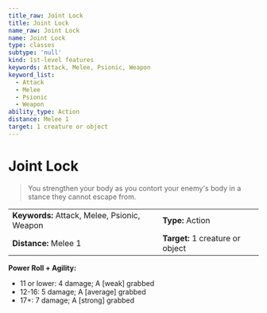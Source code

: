 ```yaml
---
title_raw: Joint Lock
title: Joint Lock
name_raw: Joint Lock
name: Joint Lock
type: classes
subtype: 'null'
kind: 1st-level features
keywords: Attack, Melee, Psionic, Weapon
keyword_list:
  - Attack
  - Melee
  - Psionic
  - Weapon
ability_type: Action
distance: Melee 1
target: 1 creature or object
---
```


# Joint Lock

> You strengthen your body as you contort your enemy's body in a stance they cannot escape from.

|                                              |                                  |
| :------------------------------------------- | :------------------------------- |
| **Keywords:** Attack, Melee, Psionic, Weapon | **Type:** Action                 |
| **Distance:** Melee 1                        | **Target:** 1 creature or object |

**Power Roll + Agility:**

- 11 or lower: 4 damage; A \[weak\] grabbed
- 12-16: 5 damage; A \[average\] grabbed
- 17+: 7 damage; A \[strong\] grabbed
